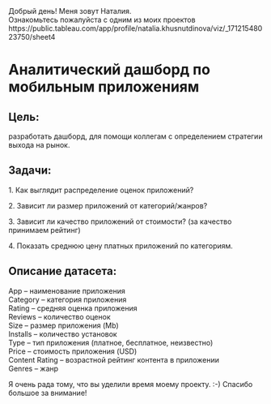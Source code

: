 <!DOCTYPE html>
<body>
                <span class="content__description">Добрый день! Меня зовут Наталия. <br/> Ознакомьтесь пожалуйста с одним из моих проектов https://public.tableau.com/app/profile/natalia.khusnutdinova/viz/_17121548023750/sheet4</span>
                </nav>
            </div>
        </div>
        <div class="content__main">
            <h1 class="content__about-header">Аналитический дашборд по мобильным приложениям</h1>
            <div class="content__main-item">
                <div class="main-item__description">
                   <h2 class="content__subheader">Цель:</h2>
                    <p>разработать дашборд, для помощи коллегам с определением стратегии выхода на рынок.</p>
                </div>
              <h2 class="content__subheader">Задачи:</h2>
                    <p>1. Как выглядит распределение оценок приложений?</p>
               <p>2. Зависит ли размер приложений от категорий/жанров?</p>
               <p>3. Зависит ли качество приложений от стоимости? (за качество принимаем рейтинг)</p>
               <p>4. Показать среднюю цену платных приложений по категориям.</p>
                </div>
           <h2 class="content__subheader">Описание датасета:</h2>
                    <p>App – наименование приложения<br/>
                      Category – категория приложения<br/>
                      Rating – средняя оценка приложения<br/>
                      Reviews – количество оценок<br/>
                      Size – размер приложения (Mb)<br/>
                      Installs – количество установок<br/>
                      Type – тип приложения (платное, бесплатное, неизвестно)<br/>
                      Price – стоимость приложения (USD)<br/>
                      Content Rating – возрастной рейтинг контента в приложении<br/>
                      Genres – жанр<br/>
            </div>
            <div class="content__main-item">
                <div class="main-item__description">
                    <p>Я очень рада тому, что вы уделили время моему проекту. :-) Спасибо большое за внимание!</p>
                </div>
</body>
</html>

